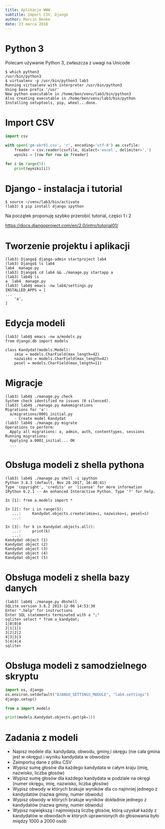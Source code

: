 ```yaml
---
title: Aplikacje WWW
subtitle: Import CSV, Django
author: Marcin Benke
date: 23 marca 2018
---
```


# Python 3

Polecam używanie Python 3, zwłaszcza z uwagi na Unicode

```
$ which python3
/usr/bin/python3
$ virtualenv -p /usr/bin/python3 lab3
Running virtualenv with interpreter /usr/bin/python3
Using base prefix '/usr'
New python executable in /home/ben/venv/lab3/bin/python3
Also creating executable in /home/ben/venv/lab3/bin/python
Installing setuptools, pip, wheel...done.
```

# Import CSV

``` python
import csv

with open('gm-okr01.csv', 'r', encoding='utf-8') as csvfile:
    freader = csv.reader(csvfile, dialect='excel', delimiter=',')
    wyniki = [row for row in freader]

for i in range(5):
    print(wyniki[i])
```

# Django - instalacja i tutorial

```
$ source ~/venv/lab3/bin/activate
(lab3) $ pip install django ipython
```

Na początek proponuję szybko przerobić tutorial, części 1 i 2

<https://docs.djangoproject.com/en/2.0/intro/tutorial01/>

# Tworzenie projektu i aplikacji

```
(lab3) Django$ django-admin startproject lab4
(lab3) Django$ ls lab4
lab4  manage.py
(lab3) Django$ cd lab4 && ./manage.py startapp a
(lab3) lab4$ ls
a  lab4  manage.py
(lab3) lab4$ emacs -nw lab4/settings.py
INSTALLED_APPS = [
...
    'a',
]
```

# Edycja modeli

```
(lab3) lab4$ emacs -nw a/models.py 
from django.db import models

class Kandydat(models.Model):
    imie = models.CharField(max_length=42)
    nazwisko = models.CharField(max_length=42)
    pesel = models.CharField(max_length=11)
```

# Migracje

```
(lab3) lab4$ ./manage.py check
System check identified no issues (0 silenced).
(lab3) lab4$ ./manage.py makemigrations
Migrations for 'a':
  a/migrations/0001_initial.py
    - Create model Kandydat
(lab3) lab4$ ./manage.py migrate
Operations to perform:
  Apply all migrations: a, admin, auth, contenttypes, sessions
Running migrations:
  Applying a.0001_initial... OK
  ...
```

# Obsługa modeli z shella pythona

```
(lab3) lab4$ ./manage.py shell -i ipython
Python 3.4.3 (default, Nov 28 2017, 16:40:41) 
Type 'copyright', 'credits' or 'license' for more information
IPython 6.2.1 -- An enhanced Interactive Python. Type '?' for help.

In [1]: from a.models import *

In [2]: for i in range(5):
   ...:     Kandydat.objects.create(imie=i, nazwisko=i, pesel=i)
   ...:     

In [3]: for k in Kandydat.objects.all():
   ...:     print(k)
   ...:     
Kandydat object (1)
Kandydat object (2)
Kandydat object (3)
Kandydat object (4)
Kandydat object (5)
```

# Obsługa modeli z shella bazy danych

```
(lab3) lab4$ ./manage.py dbshell
SQLite version 3.8.2 2013-12-06 14:53:30
Enter ".help" for instructions
Enter SQL statements terminated with a ";"
sqlite> select * from a_kandydat;
1|0|0|0
2|1|1|1
3|2|2|2
4|3|3|3
5|4|4|4
sqlite> 
```

# Obsługa modeli z samodzielnego skryptu

``` python
import os, django
os.environ.setdefault("DJANGO_SETTINGS_MODULE", "lab4.settings")
django.setup()

from a import models

print(models.Kandydat.objects.get(pk=1))
```

# Zadania z modeli

* Napisz modele dla: kandydata, obwodu, gminy,i okręgu (nie cała gmina jest w okręgu) i wyniku kandydata w obwodzie
* Zaimportuj dane z pliku CSV
* Wypisz sumę głosów dla każdego kandydata w całym kraju (imię, nazwisko, liczba głosów)
* Wypisz sumę głosów dla każdego kandydata w podziale na okręgi (numer okręgu, imię, nazwisko, liczba głosów)
* Wypisz obwody w których brakuje wyników dla co najmniej jednego z kandydatów (nazwa gminy, numer obwodu)
* Wypisz obwody w których brakuje wyników dokładnie jednego z kandydatów (nazwa gminy, numer obwodu)
* Wypisz największą i najmniejszą liczbę głosów, którą uzyskał każdy z kandydatów w obwodach w których uprawnionych do głosowania było między 1000 a 2000 osób

